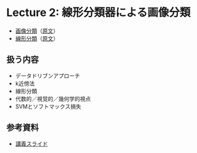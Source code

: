 # Lecture 2: 線形分類器による画像分類

- [画像分類](./classification.md)（[原文](https://cs231n.github.io/classification/)）
- [線形分類](./linear-classify.md)（[原文](https://cs231n.github.io/linear-classify/)）

## 扱う内容

- データドリブンアプローチ
- k近傍法
- 線形分類
- 代数的／視覚的／幾何学的視点
- SVMとソフトマックス損失

## 参考資料

- [講義スライド](https://cs231n.stanford.edu/slides/2025/lecture_2.pdf)
